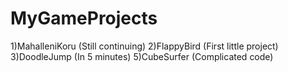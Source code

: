 # MyGameProjects

1)MahalleniKoru (Still continuing)
2)FlappyBird (First little project)
3)DoodleJump (In 5 minutes)
5)CubeSurfer (Complicated code)
